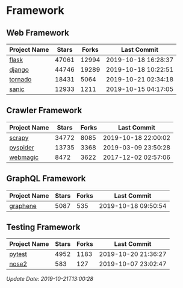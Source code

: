 # Framework

## Web Framework

| Project Name | Stars | Forks | Last Commit |
| ------------ | ----- | ----- | ----------- |
| [flask](https://github.com/pallets/flask) | 47061 | 12994 | 2019-10-18 16:28:37 |
| [django](https://github.com/django/django) | 44746 | 19289 | 2019-10-18 10:22:51 |
| [tornado](https://github.com/tornadoweb/tornado) | 18431 | 5064 | 2019-10-21 02:34:18 |
| [sanic](https://github.com/huge-success/sanic) | 12933 | 1211 | 2019-10-15 04:17:05 |

## Crawler Framework

| Project Name | Stars | Forks | Last Commit |
| ------------ | ----- | ----- | ----------- |
| [scrapy](https://github.com/scrapy/scrapy) | 34772 | 8085 | 2019-10-18 22:00:02 |
| [pyspider](https://github.com/binux/pyspider) | 13735 | 3368 | 2019-03-09 23:50:28 |
| [webmagic](https://github.com/code4craft/webmagic) | 8472 | 3622 | 2017-12-02 02:57:06 |

## GraphQL Framework

| Project Name | Stars | Forks | Last Commit |
| ------------ | ----- | ----- | ----------- |
| [graphene](https://github.com/graphql-python/graphene) | 5087 | 535 | 2019-10-18 09:50:54 |

## Testing Framework

| Project Name | Stars | Forks | Last Commit |
| ------------ | ----- | ----- | ----------- |
| [pytest](https://github.com/pytest-dev/pytest) | 4952 | 1183 | 2019-10-20 21:36:27 |
| [nose2](https://github.com/nose-devs/nose2) | 583 | 127 | 2019-10-07 23:02:47 |

*Update Date: 2019-10-21T13:00:28*